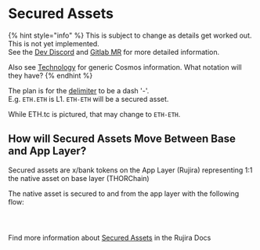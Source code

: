 # Secured Assets

{% hint style="info" %}
This is subject to change as details get worked out. This is not yet implemented. \
See the [Dev Discord](https://discord.com/channels/838986635756044328/1276645235560284260) and [Gitlab MR](https://gitlab.com/thorchain/thornode/-/merge\_requests/3711) for more detailed information.

Also see [Technology](../technology/) for generic Cosmos information. What notation will they have?
{% endhint %}

The plan is for the [delimiter](../frequently-asked-questions/asset-types.md) to be a dash '-'. \
E.g. `ETH.ETH` is L1. `ETH-ETH` will be a secured asset.&#x20;

While ETH.tc is pictured, that may change to `ETH-ETH`.

## How will Secured Assets Move Between Base and App Layer?

Secured assets are x/bank tokens on the App Layer (Rujira) representing 1:1 the native asset on base layer (THORChain)

The native asset is secured to and from the app layer with the following flow:&#x20;

<figure><img src="../.gitbook/assets/image (45).png" alt=""><figcaption></figcaption></figure>

<figure><img src="../.gitbook/assets/image (46).png" alt=""><figcaption></figcaption></figure>

<figure><img src="../.gitbook/assets/image (47).png" alt=""><figcaption></figcaption></figure>

Find more information about [Secured Assets](https://docs.rujira.network/developers/secured-assets) in the Rujira Docs

